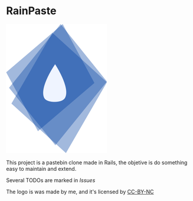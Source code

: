 # RainPaste

![rainpaste-logo](./app/assets/images/rainpaste-logo.png)

This project is a pastebin clone made in Rails, the objetive is do something easy to maintain and extend.

Several TODOs are marked in *Issues*

The logo is was made by me, and it's licensed by  [CC-BY-NC](http://creativecommons.org/licenses/by-nc/4.0/)
